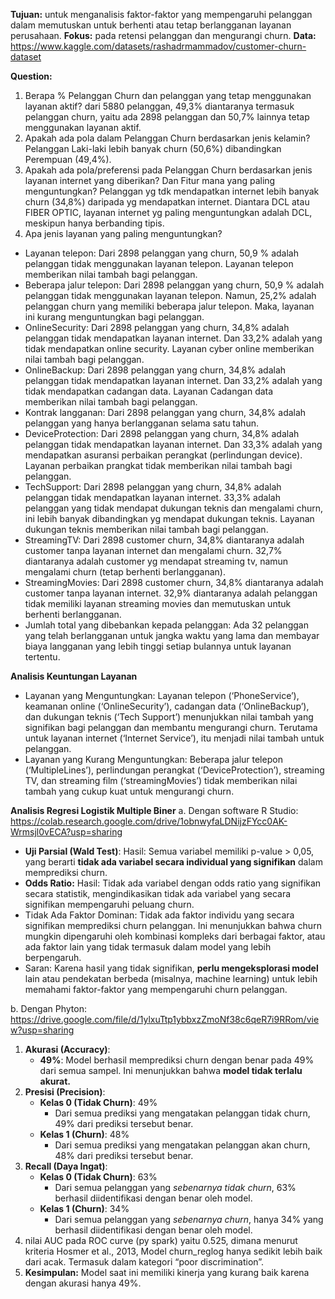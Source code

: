**Tujuan:** untuk menganalisis faktor-faktor yang mempengaruhi pelanggan dalam memutuskan untuk berhenti atau tetap berlangganan layanan perusahaan. 
**Fokus:** pada retensi pelanggan dan mengurangi churn.
**Data:** https://www.kaggle.com/datasets/rashadrmammadov/customer-churn-dataset

**Question:**
1.	Berapa % Pelanggan Churn dan pelanggan yang tetap menggunakan layanan aktif?
dari 5880 pelanggan, 49,3% diantaranya termasuk pelanggan churn, yaitu ada 2898 pelanggan dan 50,7% lainnya tetap menggunakan layanan aktif. 
2.	Apakah ada pola dalam Pelanggan Churn berdasarkan jenis kelamin?
Pelanggan Laki-laki lebih banyak churn (50,6%) dibandingkan Perempuan (49,4%).   
3.	Apakah ada pola/preferensi pada Pelanggan Churn berdasarkan jenis layanan internet yang diberikan? Dan Fitur mana yang paling menguntungkan? 
Pelanggan yg tdk mendapatkan internet lebih banyak churn (34,8%) daripada yg mendapatkan internet. Diantara DCL atau FIBER OPTIC, layanan internet yg paling menguntungkan adalah DCL, meskipun hanya berbanding tipis.  
4.	Apa jenis layanan yang paling menguntungkan?
- Layanan telepon: Dari 2898 pelanggan yang churn, 50,9 % adalah pelanggan tidak menggunakan layanan telepon. Layanan telepon memberikan nilai tambah bagi pelanggan.
- Beberapa jalur telepon: Dari 2898 pelanggan yang churn, 50,9 % adalah pelanggan tidak menggunakan layanan telepon. Namun, 25,2% adalah pelanggan churn yang memiliki beberapa jalur telepon. Maka, layanan ini kurang menguntungkan bagi pelanggan.
- OnlineSecurity: Dari 2898 pelanggan yang churn, 34,8% adalah pelanggan tidak mendapatkan layanan internet. Dan 33,2% adalah yang tidak mendapatkan online security. Layanan cyber online memberikan nilai tambah bagi pelanggan.
- OnlineBackup: Dari 2898 pelanggan yang churn, 34,8% adalah pelanggan tidak mendapatkan layanan internet. Dan 33,2% adalah yang tidak mendapatkan cadangan data. Layanan Cadangan data memberikan nilai tambah bagi pelanggan.
- Kontrak langganan: Dari 2898 pelanggan yang churn, 34,8% adalah pelanggan yang hanya berlangganan selama satu tahun.
- DeviceProtection: Dari 2898 pelanggan yang churn, 34,8% adalah pelanggan tidak mendapatkan layanan internet. Dan 33,3% adalah yang mendapatkan asuransi perbaikan perangkat (perlindungan device). Layanan perbaikan prangkat tidak memberikan nilai tambah bagi pelanggan.
- TechSupport: Dari 2898 pelanggan yang churn, 34,8% adalah pelanggan tidak mendapatkan layanan internet. 33,3% adalah pelanggan yang tidak mendapat dukungan teknis dan mengalami churn, ini lebih banyak dibandingkan yg mendapat dukungan teknis. Layanan dukungan teknis memberikan nilai tambah bagi pelanggan.
- StreamingTV: Dari 2898 customer churn, 34,8% diantaranya adalah customer tanpa layanan internet dan mengalami churn. 32,7% diantaranya adalah customer yg mendapat streaming tv, namun mengalami churn (tetap berhenti berlangganan).
- StreamingMovies: Dari 2898 customer churn, 34,8% diantaranya adalah customer tanpa layanan internet. 32,9% diantaranya adalah pelanggan tidak memiliki layanan streaming movies dan memutuskan untuk berhenti berlangganan.
- Jumlah total yang dibebankan kepada pelanggan: Ada 32 pelanggan yang telah berlangganan untuk jangka waktu yang lama dan membayar biaya langganan yang lebih tinggi setiap bulannya untuk layanan tertentu.

**Analisis Keuntungan Layanan**
- Layanan yang Menguntungkan: Layanan telepon (‘PhoneService’), keamanan online (‘OnlineSecurity’), cadangan data (‘OnlineBackup’), dan dukungan teknis (‘Tech Support’) menunjukkan nilai tambah yang signifikan bagi pelanggan dan membantu mengurangi churn. Terutama untuk layanan internet (‘Internet Service’), itu menjadi nilai tambah untuk pelanggan.
- Layanan yang Kurang Menguntungkan: Beberapa jalur telepon (‘MultipleLines’), perlindungan perangkat (‘DeviceProtection’), streaming TV, dan streaming film (‘streamingMovies’) tidak memberikan nilai tambah yang cukup kuat untuk mengurangi churn.

**Analisis Regresi Logistik Multiple Biner**
a. Dengan software R Studio: https://colab.research.google.com/drive/1obnwyfaLDNijzFYcc0AK-Wrmsjl0vECA?usp=sharing 
- **Uji Parsial (Wald Test)**:
Hasil: Semua variabel memiliki p-value > 0,05, yang berarti **tidak ada variabel secara individual yang signifikan** dalam memprediksi churn.
- **Odds Ratio:**
Hasil: Tidak ada variabel dengan odds ratio yang signifikan secara statistik, mengindikasikan tidak ada variabel yang secara signifikan mempengaruhi peluang churn.
- Tidak Ada Faktor Dominan: Tidak ada faktor individu yang secara signifikan memprediksi churn pelanggan.
  Ini menunjukkan bahwa churn mungkin dipengaruhi oleh kombinasi kompleks dari berbagai faktor, atau ada faktor lain yang tidak termasuk dalam model yang lebih berpengaruh.
- Saran: Karena hasil yang tidak signifikan, **perlu mengeksplorasi model** lain atau pendekatan berbeda (misalnya, machine learning) untuk lebih memahami faktor-faktor yang mempengaruhi churn pelanggan.

b. Dengan Phyton: https://drive.google.com/file/d/1ylxuTtp1ybbxzZmoNf38c6qeR7i9RRom/view?usp=sharing
1. **Akurasi (Accuracy)**:
   - **49%**: Model berhasil memprediksi churn dengan benar pada 49% dari semua sampel. Ini menunjukkan bahwa **model tidak terlalu akurat.**
2. **Presisi (Precision)**:
   - **Kelas 0 (Tidak Churn)**: 49%
     - Dari semua prediksi yang mengatakan pelanggan tidak churn, 49% dari prediksi tersebut benar.
   - **Kelas 1 (Churn)**: 48%
     - Dari semua prediksi yang mengatakan pelanggan akan churn, 48% dari prediksi tersebut benar.
3. **Recall (Daya Ingat)**:
   - **Kelas 0 (Tidak Churn)**: 63%
     - Dari semua pelanggan yang *sebenarnya tidak churn*, 63% berhasil diidentifikasi dengan benar oleh model.
   - **Kelas 1 (Churn)**: 34%
     - Dari semua pelanggan yang *sebenarnya churn*, hanya 34% yang berhasil diidentifikasi dengan benar oleh model.
4. nilai AUC pada ROC curve (py spark) yaitu  0.525, dimana menurut kriteria Hosmer et al., 2013, Model churn_reglog hanya sedikit lebih baik dari acak. Termasuk dalam kategori “poor discrimination”.
5. **Kesimpulan:** Model saat ini memiliki kinerja yang kurang baik karena dengan akurasi hanya 49%.

